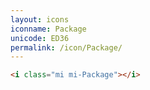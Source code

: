 ```yaml
---
layout: icons
iconname: Package
unicode: ED36
permalink: /icon/Package/
---
```


``` html
<i class="mi mi-Package"></i>
```
